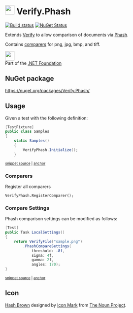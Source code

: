 # <img src="/src/icon.png" height="30px"> Verify.Phash

[![Build status](https://ci.appveyor.com/api/projects/status/18lflc71pchw565r?svg=true)](https://ci.appveyor.com/project/SimonCropp/Verify-Phash)
[![NuGet Status](https://img.shields.io/nuget/v/Verify.Phash.svg)](https://www.nuget.org/packages/Verify.Phash/)

Extends [Verify](https://github.com/VerifyTests/Verify) to allow comparison of documents via [Phash](https://github.com/pgrho/phash).

Contains [comparers](https://github.com/VerifyTests/Verify/blob/master/docs/comparer.md) for png, jpg, bmp, and tiff.

<a href='https://dotnetfoundation.org' alt='Part of the .NET Foundation'><img src='https://raw.githubusercontent.com/VerifyTests/Verify/master/docs/dotNetFoundation.svg' height='30px'></a><br>
Part of the [.NET Foundation](https://dotnetfoundation.org)


## NuGet package

https://nuget.org/packages/Verify.Phash/


## Usage

Given a test with the following definition:

<!-- snippet: TestDefinition -->
<a id='snippet-testdefinition'></a>
```cs
[TestFixture]
public class Samples
{
    static Samples()
    {
        VerifyPhash.Initialize();
    }
```
<sup><a href='/src/Tests/Samples.cs#L5-L15' title='Snippet source file'>snippet source</a> | <a href='#snippet-testdefinition' title='Start of snippet'>anchor</a></sup>
<!-- endSnippet -->


### Comparers

Register all comparers

```
VerifyPhash.RegisterComparer();
```

### Compare Settings

Phash comparison settings can be modified as follows:

<!-- snippet: Settings -->
<a id='snippet-settings'></a>
```cs
[Test]
public Task LocalSettings()
{
    return VerifyFile("sample.png")
        .PhashCompareSettings(
            threshold: .8f,
            sigma: 4f,
            gamma: 2f,
            angles: 170);
}
```
<sup><a href='/src/Tests/Samples.cs#L46-L59' title='Snippet source file'>snippet source</a> | <a href='#snippet-settings' title='Start of snippet'>anchor</a></sup>
<!-- endSnippet -->



## Icon

[Hash Brown](https://thenounproject.com/term/hash/1129857/) designed by [Icon Mark](https://thenounproject.com/iconmark) from [The Noun Project](https://thenounproject.com/).
